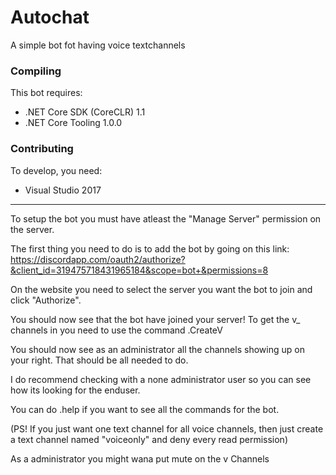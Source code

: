 # Autochat
A simple bot fot having voice textchannels

### Compiling
This bot requires:
- .NET Core SDK (CoreCLR) 1.1
- .NET Core Tooling 1.0.0

### Contributing
To develop, you need:
- Visual Studio 2017
----------------------------------------------------------------------------------------------------
To setup the bot you must have atleast the "Manage Server" permission on the server.

The first thing you need to do is to add the bot by going on this link:
https://discordapp.com/oauth2/authorize?&client_id=319475718431965184&scope=bot+&permissions=8

On the website you need to select the server you want the bot to join and click "Authorize".

You should now see that the bot have joined your server!
To get the v_ channels in you need to use the command .CreateV

You should now see as an administrator all the channels showing up on your right.
That should be all needed to do.

I do recommend checking with a none administrator user so you can see how its looking for the enduser.

You can do .help if you want to see all the commands for the bot.

(PS! If you just want one text channel for all voice channels, then just create a text channel named "voiceonly" and deny every read permission)

As a administrator you might wana put mute on the v Channels
